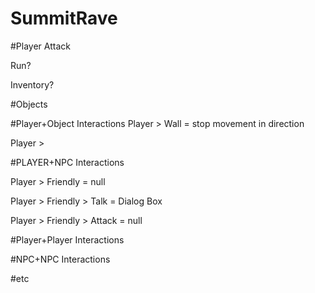 # SummitRave

#Player
Attack

Run?

Inventory?

#Objects

#Player+Object Interactions
Player > Wall = stop movement in direction

Player > 

#PLAYER+NPC Interactions

Player > Friendly = null

Player > Friendly > Talk = Dialog Box

Player > Friendly > Attack = null

#Player+Player Interactions

#NPC+NPC Interactions

#etc
